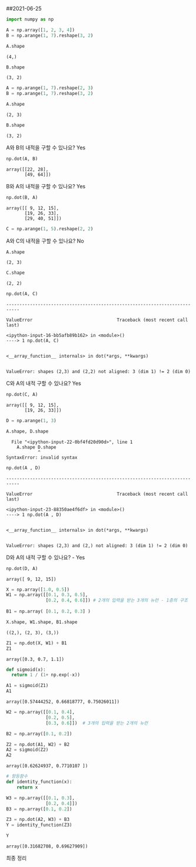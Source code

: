 ##2021-06-25

```python
import numpy as np
```


```python
A = np.array([1, 2, 3, 4])
B = np.arange(1, 7).reshape(3, 2)
```


```python
A.shape
```




    (4,)




```python
B.shape
```




    (3, 2)




```python
A = np.arange(1, 7).reshape(2, 3)
B = np.arange(1, 7).reshape(3, 2)
```


```python
A.shape
```




    (2, 3)




```python
B.shape
```




    (3, 2)



A와 B의 내적을 구할 수 있나요? Yes


```python
np.dot(A, B)
```




    array([[22, 28],
           [49, 64]])



B와 A의 내적을 구할 수 있나요? Yes


```python
np.dot(B, A)
```




    array([[ 9, 12, 15],
           [19, 26, 33],
           [29, 40, 51]])




```python
C = np.arange(1, 5).reshape(2, 2)
```

A와 C의 내적을 구할 수 있나요? No


```python
A.shape
```




    (2, 3)




```python
C.shape
```




    (2, 2)




```python
np.dot(A, C)
```


    ---------------------------------------------------------------------------

    ValueError                                Traceback (most recent call last)

    <ipython-input-16-bb5afb89b162> in <module>()
    ----> 1 np.dot(A, C)
    

    <__array_function__ internals> in dot(*args, **kwargs)
    

    ValueError: shapes (2,3) and (2,2) not aligned: 3 (dim 1) != 2 (dim 0)


C와 A의 내적 구할 수 있나요? Yes


```python
np.dot(C, A)
```




    array([[ 9, 12, 15],
           [19, 26, 33]])




```python
D = np.arange(1, 3)
```


```python
A.shape, D.shape
```


      File "<ipython-input-22-0bf4fd20d90d>", line 1
        A.shape D.shape
                ^
    SyntaxError: invalid syntax
    



```python
np.dot(A , D)
```


    ---------------------------------------------------------------------------

    ValueError                                Traceback (most recent call last)

    <ipython-input-23-88350ae4f6df> in <module>()
    ----> 1 np.dot(A , D)
    

    <__array_function__ internals> in dot(*args, **kwargs)
    

    ValueError: shapes (2,3) and (2,) not aligned: 3 (dim 1) != 2 (dim 0)


D와 A의 내적 구할 수 있나요? - Yes


```python
np.dot(D, A)
```




    array([ 9, 12, 15])




```python
X = np.array([1.0, 0.5])
W1 = np.array([[0.1, 0.3, 0.5],
               [0.2, 0.4, 0.6]]) # 2개의 입력을 받는 3개의 뉴런 - 1층의 구조
               
B1 = np.array( [0.1, 0.2, 0.3] )
```


```python
X.shape, W1.shape, B1.shape
```




    ((2,), (2, 3), (3,))




```python
Z1 = np.dot(X, W1) + B1
Z1
```




    array([0.3, 0.7, 1.1])




```python
def sigmoid(x):
  return 1 / (1+ np.exp(-x))
```


```python
A1 = sigmoid(Z1)
A1
```




    array([0.57444252, 0.66818777, 0.75026011])




```python
W2 = np.array([[0.1, 0.4],
               [0.2, 0.5],
               [0.3, 0.6]])  # 3개의 입력을 받는 2개의 뉴런

B2 = np.array([0.1, 0.2])

Z2 = np.dot(A1, W2) + B2
A2 = sigmoid(Z2)
A2
```




    array([0.62624937, 0.7710107 ])




```python
# 항등함수
def identity_function(x):
    return x

W3 = np.array([[0.1, 0.3],
               [0.2, 0.4]])
B3 = np.array([0.1, 0.2])

Z3 = np.dot(A2, W3) + B3
Y = identity_function(Z3)

Y
```




    array([0.31682708, 0.69627909])



최종 정리
